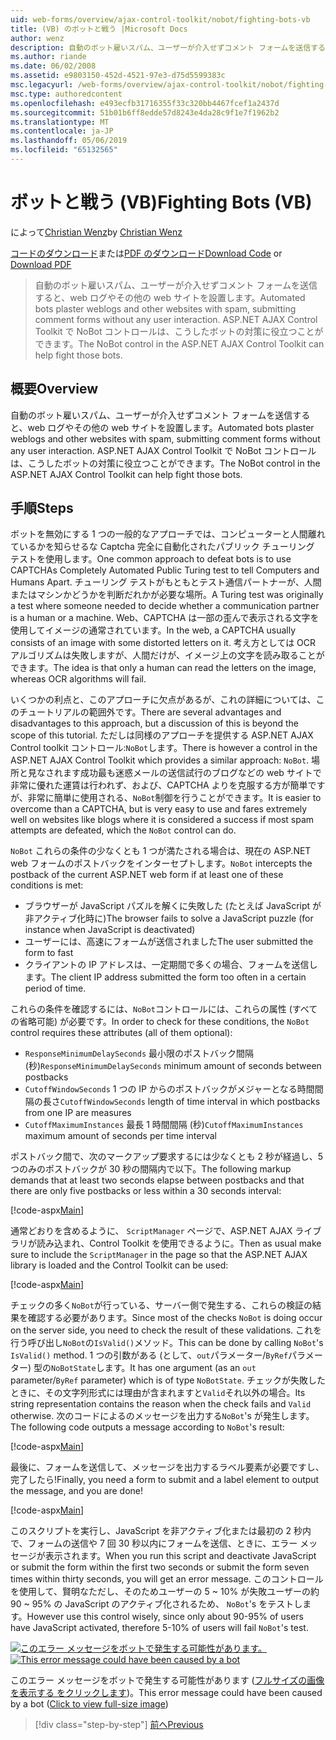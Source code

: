 ```yaml
---
uid: web-forms/overview/ajax-control-toolkit/nobot/fighting-bots-vb
title: (VB) のボットと戦う |Microsoft Docs
author: wenz
description: 自動のボット雇いスパム、ユーザーが介入せずコメント フォームを送信すると、web ログやその他の web サイトを設置します。 ASP.NET AJAX の Con で NoBot コントロール.
ms.author: riande
ms.date: 06/02/2008
ms.assetid: e9803150-452d-4521-97e3-d75d5599383c
msc.legacyurl: /web-forms/overview/ajax-control-toolkit/nobot/fighting-bots-vb
msc.type: authoredcontent
ms.openlocfilehash: e493ecfb31716355f33c320bb4467fcef1a2437d
ms.sourcegitcommit: 51b01b6ff8edde57d8243e4da28c9f1e7f1962b2
ms.translationtype: MT
ms.contentlocale: ja-JP
ms.lasthandoff: 05/06/2019
ms.locfileid: "65132565"
---
```

# <a name="fighting-bots-vb"></a><span data-ttu-id="cf99d-104">ボットと戦う (VB)</span><span class="sxs-lookup"><span data-stu-id="cf99d-104">Fighting Bots (VB)</span></span>

<span data-ttu-id="cf99d-105">によって[Christian Wenz](https://github.com/wenz)</span><span class="sxs-lookup"><span data-stu-id="cf99d-105">by [Christian Wenz](https://github.com/wenz)</span></span>

<span data-ttu-id="cf99d-106">[コードのダウンロード](http://download.microsoft.com/download/9/3/f/93f8daea-bebd-4821-833b-95205389c7d0/NoBot0.vb.zip)または[PDF のダウンロード](http://download.microsoft.com/download/b/6/a/b6ae89ee-df69-4c87-9bfb-ad1eb2b23373/nobot0VB.pdf)</span><span class="sxs-lookup"><span data-stu-id="cf99d-106">[Download Code](http://download.microsoft.com/download/9/3/f/93f8daea-bebd-4821-833b-95205389c7d0/NoBot0.vb.zip) or [Download PDF](http://download.microsoft.com/download/b/6/a/b6ae89ee-df69-4c87-9bfb-ad1eb2b23373/nobot0VB.pdf)</span></span>

> <span data-ttu-id="cf99d-107">自動のボット雇いスパム、ユーザーが介入せずコメント フォームを送信すると、web ログやその他の web サイトを設置します。</span><span class="sxs-lookup"><span data-stu-id="cf99d-107">Automated bots plaster weblogs and other websites with spam, submitting comment forms without any user interaction.</span></span> <span data-ttu-id="cf99d-108">ASP.NET AJAX Control Toolkit で NoBot コントロールは、こうしたボットの対策に役立つことができます。</span><span class="sxs-lookup"><span data-stu-id="cf99d-108">The NoBot control in the ASP.NET AJAX Control Toolkit can help fight those bots.</span></span>

## <a name="overview"></a><span data-ttu-id="cf99d-109">概要</span><span class="sxs-lookup"><span data-stu-id="cf99d-109">Overview</span></span>

<span data-ttu-id="cf99d-110">自動のボット雇いスパム、ユーザーが介入せずコメント フォームを送信すると、web ログやその他の web サイトを設置します。</span><span class="sxs-lookup"><span data-stu-id="cf99d-110">Automated bots plaster weblogs and other websites with spam, submitting comment forms without any user interaction.</span></span> <span data-ttu-id="cf99d-111">ASP.NET AJAX Control Toolkit で NoBot コントロールは、こうしたボットの対策に役立つことができます。</span><span class="sxs-lookup"><span data-stu-id="cf99d-111">The NoBot control in the ASP.NET AJAX Control Toolkit can help fight those bots.</span></span>

## <a name="steps"></a><span data-ttu-id="cf99d-112">手順</span><span class="sxs-lookup"><span data-stu-id="cf99d-112">Steps</span></span>

<span data-ttu-id="cf99d-113">ボットを無効にする 1 つの一般的なアプローチでは、コンピューターと人間離れているかを知らせるな Captcha 完全に自動化されたパブリック チューリング テストを使用します。</span><span class="sxs-lookup"><span data-stu-id="cf99d-113">One common approach to defeat bots is to use CAPTCHAs Completely Automated Public Turing test to tell Computers and Humans Apart.</span></span> <span data-ttu-id="cf99d-114">チューリング テストがもともとテスト通信パートナーが、人間またはマシンかどうかを判断だれかが必要な場所。</span><span class="sxs-lookup"><span data-stu-id="cf99d-114">A Turing test was originally a test where someone needed to decide whether a communication partner is a human or a machine.</span></span> <span data-ttu-id="cf99d-115">Web、CAPTCHA は一部の歪んで表示される文字を使用してイメージの通常されています。</span><span class="sxs-lookup"><span data-stu-id="cf99d-115">In the web, a CAPTCHA usually consists of an image with some distorted letters on it.</span></span> <span data-ttu-id="cf99d-116">考え方としては OCR アルゴリズムは失敗しますが、人間だけが、イメージ上の文字を読み取ることができます。</span><span class="sxs-lookup"><span data-stu-id="cf99d-116">The idea is that only a human can read the letters on the image, whereas OCR algorithms will fail.</span></span>

<span data-ttu-id="cf99d-117">いくつかの利点と、このアプローチに欠点があるが、これの詳細については、このチュートリアルの範囲外です。</span><span class="sxs-lookup"><span data-stu-id="cf99d-117">There are several advantages and disadvantages to this approach, but a discussion of this is beyond the scope of this tutorial.</span></span> <span data-ttu-id="cf99d-118">ただしは同様のアプローチを提供する ASP.NET AJAX Control toolkit コントロール:`NoBot`します。</span><span class="sxs-lookup"><span data-stu-id="cf99d-118">There is however a control in the ASP.NET AJAX Control Toolkit which provides a similar approach: `NoBot`.</span></span> <span data-ttu-id="cf99d-119">場所と見なされます成功最も迷惑メールの送信試行のブログなどの web サイトで非常に優れた運賃は行われず、および、CAPTCHA よりを克服する方が簡単ですが、非常に簡単に使用される、`NoBot`制御を行うことができます。</span><span class="sxs-lookup"><span data-stu-id="cf99d-119">It is easier to overcome than a CAPTCHA, but is very easy to use and fares extremely well on websites like blogs where it is considered a success if most spam attempts are defeated, which the `NoBot` control can do.</span></span>

<span data-ttu-id="cf99d-120">`NoBot` これらの条件の少なくとも 1 つが満たされる場合は、現在の ASP.NET web フォームのポストバックをインターセプトします。</span><span class="sxs-lookup"><span data-stu-id="cf99d-120">`NoBot` intercepts the postback of the current ASP.NET web form if at least one of these conditions is met:</span></span>

- <span data-ttu-id="cf99d-121">ブラウザーが JavaScript パズルを解くに失敗した (たとえば JavaScript が非アクティブ化時に)</span><span class="sxs-lookup"><span data-stu-id="cf99d-121">The browser fails to solve a JavaScript puzzle (for instance when JavaScript is deactivated)</span></span>
- <span data-ttu-id="cf99d-122">ユーザーには、高速にフォームが送信されました</span><span class="sxs-lookup"><span data-stu-id="cf99d-122">The user submitted the form to fast</span></span>
- <span data-ttu-id="cf99d-123">クライアントの IP アドレスは、一定期間で多くの場合、フォームを送信します。</span><span class="sxs-lookup"><span data-stu-id="cf99d-123">The client IP address submitted the form too often in a certain period of time.</span></span>

<span data-ttu-id="cf99d-124">これらの条件を確認するには、`NoBot`コントロールには、これらの属性 (すべての省略可能) が必要です。</span><span class="sxs-lookup"><span data-stu-id="cf99d-124">In order to check for these conditions, the `NoBot` control requires these attributes (all of them optional):</span></span>

- <span data-ttu-id="cf99d-125">`ResponseMinimumDelaySeconds` 最小限のポストバック間隔 (秒)</span><span class="sxs-lookup"><span data-stu-id="cf99d-125">`ResponseMinimumDelaySeconds` minimum amount of seconds between postbacks</span></span>
- <span data-ttu-id="cf99d-126">`CutoffWindowSeconds` 1 つの IP からのポストバックがメジャーとなる時間間隔の長さ</span><span class="sxs-lookup"><span data-stu-id="cf99d-126">`CutoffWindowSeconds` length of time interval in which postbacks from one IP are measures</span></span>
- <span data-ttu-id="cf99d-127">`CutoffMaximumInstances` 最長 1 時間間隔 (秒)</span><span class="sxs-lookup"><span data-stu-id="cf99d-127">`CutoffMaximumInstances` maximum amount of seconds per time interval</span></span>

<span data-ttu-id="cf99d-128">ポストバック間で、次のマークアップ要求するには少なくとも 2 秒が経過し、5 つのみのポストバックが 30 秒の間隔内で以下。</span><span class="sxs-lookup"><span data-stu-id="cf99d-128">The following markup demands that at least two seconds elapse between postbacks and that there are only five postbacks or less within a 30 seconds interval:</span></span>

[!code-aspx[Main](fighting-bots-vb/samples/sample1.aspx)]

<span data-ttu-id="cf99d-129">通常どおりを含めるように、 `ScriptManager`  ページで、ASP.NET AJAX ライブラリが読み込まれ、Control Toolkit を使用できるように。</span><span class="sxs-lookup"><span data-stu-id="cf99d-129">Then as usual make sure to include the `ScriptManager` in the page so that the ASP.NET AJAX library is loaded and the Control Toolkit can be used:</span></span>

[!code-aspx[Main](fighting-bots-vb/samples/sample2.aspx)]

<span data-ttu-id="cf99d-130">チェックの多く`NoBot`が行っている、サーバー側で発生する、これらの検証の結果を確認する必要があります。</span><span class="sxs-lookup"><span data-stu-id="cf99d-130">Since most of the checks `NoBot` is doing occur on the server side, you need to check the result of these validations.</span></span> <span data-ttu-id="cf99d-131">これを行う呼び出し`NoBot`の`IsValid()`メソッド。</span><span class="sxs-lookup"><span data-stu-id="cf99d-131">This can be done by calling `NoBot`'s `IsValid()` method.</span></span> <span data-ttu-id="cf99d-132">1 つの引数がある (として、`out`パラメーター/`ByRef`パラメーター) 型の`NoBotState`します。</span><span class="sxs-lookup"><span data-stu-id="cf99d-132">It has one argument (as an `out` parameter/`ByRef` parameter) which is of type `NoBotState`.</span></span> <span data-ttu-id="cf99d-133">チェックが失敗したときに、その文字列形式には理由が含まれますと`Valid`それ以外の場合。</span><span class="sxs-lookup"><span data-stu-id="cf99d-133">Its string representation contains the reason when the check fails and `Valid` otherwise.</span></span> <span data-ttu-id="cf99d-134">次のコードによるのメッセージを出力する`NoBot`'s が発生します。</span><span class="sxs-lookup"><span data-stu-id="cf99d-134">The following code outputs a message according to `NoBot`'s result:</span></span>

[!code-aspx[Main](fighting-bots-vb/samples/sample3.aspx)]

<span data-ttu-id="cf99d-135">最後に、フォームを送信して、メッセージを出力するラベル要素が必要ですし、完了したら!</span><span class="sxs-lookup"><span data-stu-id="cf99d-135">Finally, you need a form to submit and a label element to output the message, and you are done!</span></span>

[!code-aspx[Main](fighting-bots-vb/samples/sample4.aspx)]

<span data-ttu-id="cf99d-136">このスクリプトを実行し、JavaScript を非アクティブ化または最初の 2 秒内で、フォームの送信や 7 回 30 秒以内にフォームを送信、ときに、エラー メッセージが表示されます。</span><span class="sxs-lookup"><span data-stu-id="cf99d-136">When you run this script and deactivate JavaScript or submit the form within the first two seconds or submit the form seven times within thirty seconds, you will get an error message.</span></span> <span data-ttu-id="cf99d-137">このコントロールを使用して、賢明なただし、そのためユーザーの 5 ~ 10% が失敗ユーザーの約 90 ~ 95% の JavaScript のアクティブ化されるため、 `NoBot`'s をテストします。</span><span class="sxs-lookup"><span data-stu-id="cf99d-137">However use this control wisely, since only about 90-95% of users have JavaScript activated, therefore 5-10% of users will fail `NoBot`'s test.</span></span>

<span data-ttu-id="cf99d-138">[![このエラー メッセージをボットで発生する可能性があります。](fighting-bots-vb/_static/image2.png)](fighting-bots-vb/_static/image1.png)</span><span class="sxs-lookup"><span data-stu-id="cf99d-138">[![This error message could have been caused by a bot](fighting-bots-vb/_static/image2.png)](fighting-bots-vb/_static/image1.png)</span></span>

<span data-ttu-id="cf99d-139">このエラー メッセージをボットで発生する可能性があります ([フルサイズの画像を表示する をクリックします](fighting-bots-vb/_static/image3.png))。</span><span class="sxs-lookup"><span data-stu-id="cf99d-139">This error message could have been caused by a bot ([Click to view full-size image](fighting-bots-vb/_static/image3.png))</span></span>

> [!div class="step-by-step"]
> [<span data-ttu-id="cf99d-140">前へ</span><span class="sxs-lookup"><span data-stu-id="cf99d-140">Previous</span></span>](fighting-bots-cs.md)

